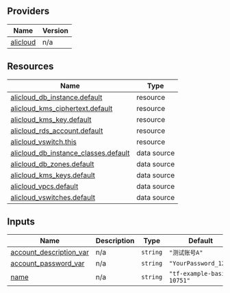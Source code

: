 <!-- BEGIN_TF_DOCS -->
## Providers

| Name | Version |
|------|---------|
| <a name="provider_alicloud"></a> [alicloud](#provider\_alicloud) | n/a |

## Resources

| Name | Type |
|------|------|
| [alicloud_db_instance.default](https://registry.terraform.io/providers/hashicorp/alicloud/latest/docs/resources/db_instance) | resource |
| [alicloud_kms_ciphertext.default](https://registry.terraform.io/providers/hashicorp/alicloud/latest/docs/resources/kms_ciphertext) | resource |
| [alicloud_kms_key.default](https://registry.terraform.io/providers/hashicorp/alicloud/latest/docs/resources/kms_key) | resource |
| [alicloud_rds_account.default](https://registry.terraform.io/providers/hashicorp/alicloud/latest/docs/resources/rds_account) | resource |
| [alicloud_vswitch.this](https://registry.terraform.io/providers/hashicorp/alicloud/latest/docs/resources/vswitch) | resource |
| [alicloud_db_instance_classes.default](https://registry.terraform.io/providers/hashicorp/alicloud/latest/docs/data-sources/db_instance_classes) | data source |
| [alicloud_db_zones.default](https://registry.terraform.io/providers/hashicorp/alicloud/latest/docs/data-sources/db_zones) | data source |
| [alicloud_kms_keys.default](https://registry.terraform.io/providers/hashicorp/alicloud/latest/docs/data-sources/kms_keys) | data source |
| [alicloud_vpcs.default](https://registry.terraform.io/providers/hashicorp/alicloud/latest/docs/data-sources/vpcs) | data source |
| [alicloud_vswitches.default](https://registry.terraform.io/providers/hashicorp/alicloud/latest/docs/data-sources/vswitches) | data source |

## Inputs

| Name | Description | Type | Default | Required |
|------|-------------|------|---------|:--------:|
| <a name="input_account_description_var"></a> [account\_description\_var](#input\_account\_description\_var) | n/a | `string` | `"测试账号A"` | no |
| <a name="input_account_password_var"></a> [account\_password\_var](#input\_account\_password\_var) | n/a | `string` | `"YourPassword_123"` | no |
| <a name="input_name"></a> [name](#input\_name) | n/a | `string` | `"tf-example-basic-10751"` | no |
<!-- END_TF_DOCS -->    